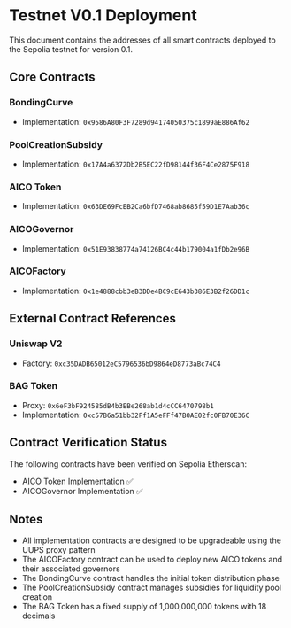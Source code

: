 # Testnet V0.1 Deployment

This document contains the addresses of all smart contracts deployed to the Sepolia testnet for version 0.1.

## Core Contracts

### BondingCurve
- Implementation: `0x9586A80F3F7289d94174050375c1899aE886Af62`

### PoolCreationSubsidy
- Implementation: `0x17A4a6372Db2B5EC22fD98144f36F4Ce2875F918`

### AICO Token
- Implementation: `0x63DE69FcEB2Ca6bfD7468ab8685f59D1E7Aab36c`

### AICOGovernor
- Implementation: `0x51E93838774a74126BC4c44b179004a1fDb2e96B`

### AICOFactory
- Implementation: `0x1e4888cbb3eB3DDe4BC9cE643b386E3B2f26DD1c`

## External Contract References

### Uniswap V2
- Factory: `0xc35DADB65012eC5796536bD9864eD8773aBc74C4`

### BAG Token
- Proxy: `0x6eF3bF924585dB4b3EBe268ab1d4cCC6470798b1`
- Implementation: `0xc57B6a51bb32Ff1A5eFFf47B0AE02fc0FB70E36C`

## Contract Verification Status

The following contracts have been verified on Sepolia Etherscan:
- AICO Token Implementation ✅
- AICOGovernor Implementation ✅

## Notes
- All implementation contracts are designed to be upgradeable using the UUPS proxy pattern
- The AICOFactory contract can be used to deploy new AICO tokens and their associated governors
- The BondingCurve contract handles the initial token distribution phase
- The PoolCreationSubsidy contract manages subsidies for liquidity pool creation
- The BAG Token has a fixed supply of 1,000,000,000 tokens with 18 decimals 